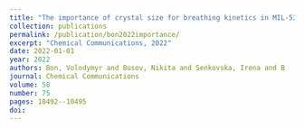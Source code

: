 ```yaml
---
title: "The importance of crystal size for breathing kinetics in MIL-53 (Al)"
collection: publications
permalink: /publication/bon2022importance/
excerpt: "Chemical Communications, 2022"
date: 2022-01-01
year: 2022
authors: Bon, Volodymyr and Busov, Nikita and Senkovska, Irena and B
journal: Chemical Communications
volume: 58
number: 75
pages: 10492--10495
doi: 
---
```

